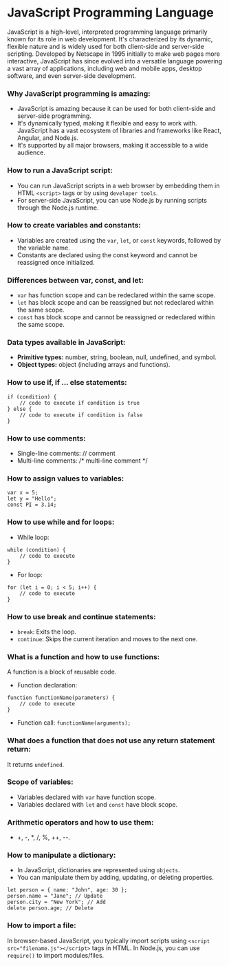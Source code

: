 # JavaScript Programming Language
JavaScript is a high-level, interpreted programming language primarily known for its role in web development. It's characterized by its dynamic, flexible nature and is widely used for both client-side and server-side scripting. Developed by Netscape in 1995 initially to make web pages more interactive, JavaScript has since evolved into a versatile language powering a vast array of applications, including web and mobile apps, desktop software, and even server-side development.

### Why JavaScript programming is amazing:

- JavaScript is amazing because it can be used for both client-side and server-side programming.
- It's dynamically typed, making it flexible and easy to work with.
JavaScript has a vast ecosystem of libraries and frameworks like React, Angular, and Node.js.
- It's supported by all major browsers, making it accessible to a wide audience.

### How to run a JavaScript script:

- You can run JavaScript scripts in a web browser by embedding them in HTML `<script>` tags or by using `developer tools`.
- For server-side JavaScript, you can use Node.js by running scripts through the Node.js runtime.

### How to create variables and constants:

- Variables are created using the `var`, `let`, or `const` keywords, followed by the variable name.
- Constants are declared using the const keyword and cannot be reassigned once initialized.

### Differences between var, const, and let:

- `var` has function scope and can be redeclared within the same scope.
- `let` has block scope and can be reassigned but not redeclared within the same scope.
- `const` has block scope and cannot be reassigned or redeclared within the same scope.

### Data types available in JavaScript:

- **Primitive types:** number, string, boolean, null, undefined, and symbol.
- **Object types:** object (including arrays and functions).

### How to use if, if ... else statements:

```
if (condition) {
    // code to execute if condition is true
} else {
    // code to execute if condition is false
}
```

### How to use comments:

- Single-line comments: // comment
- Multi-line comments: /* multi-line comment */

### How to assign values to variables:
```
var x = 5;
let y = "Hello";
const PI = 3.14;
```

### How to use while and for loops:

- While loop:
```
while (condition) {
    // code to execute
}
```

- For loop:
```
for (let i = 0; i < 5; i++) {
    // code to execute
}
```

### How to use break and continue statements:

- `break`: Exits the loop.
- `continue`: Skips the current iteration and moves to the next one.

### What is a function and how to use functions:

A function is a block of reusable code.
- Function declaration:
```
function functionName(parameters) {
    // code to execute
}
```

- Function call:
`functionName(arguments);`

### What does a function that does not use any return statement return:

It returns `undefined`.

### Scope of variables:

- Variables declared with `var` have function scope.
- Variables declared with `let` and `const` have block scope.

### Arithmetic operators and how to use them:

- +, -, *, /, %, ++, --.

### How to manipulate a dictionary:

- In JavaScript, dictionaries are represented using `objects`.
- You can manipulate them by adding, updating, or deleting properties.
```
let person = { name: "John", age: 30 };
person.name = "Jane"; // Update
person.city = "New York"; // Add
delete person.age; // Delete
```

### How to import a file:

In browser-based JavaScript, you typically import scripts using `<script src="filename.js"></script>` tags in HTML.
In Node.js, you can use `require()` to import modules/files.
